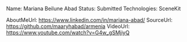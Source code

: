Name: Mariana Beilune Abad
Status: Submitted
Technologies: SceneKit

AboutMeUrl: https://www.linkedin.com/in/mariana-abad/
SourceUrl: https://github.com/maaryhabad/armenia
VideoUrl: https://www.youtube.com/watch?v=G4w_gSMjiyQ

<!---
EXAMPLE
Name: John Appleseed
Status: Submitted <or> Winner <or> Distinguished <or> Rejected
Technologies: SwiftUI, RealityKit, CoreGraphic

AboutMeUrl: https://linkedin.com/in/johnappleseed
SourceUrl: https://github.com/johnappleseed/wwdc2025
VideoUrl: https://youtu.be/ABCDE123456
-->
